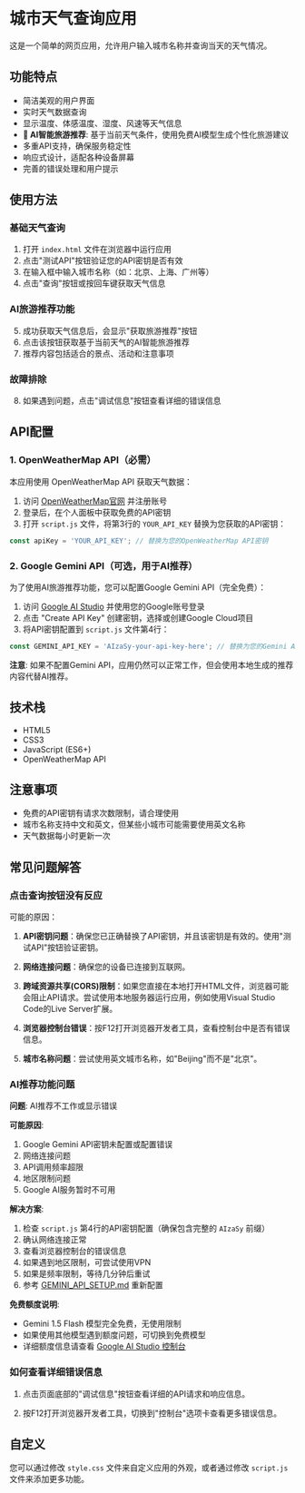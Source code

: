 # 城市天气查询应用

这是一个简单的网页应用，允许用户输入城市名称并查询当天的天气情况。

## 功能特点

- 简洁美观的用户界面
- 实时天气数据查询
- 显示温度、体感温度、湿度、风速等天气信息
- **🎯 AI智能旅游推荐**: 基于当前天气条件，使用免费AI模型生成个性化旅游建议
- 多重API支持，确保服务稳定性
- 响应式设计，适配各种设备屏幕
- 完善的错误处理和用户提示

## 使用方法

### 基础天气查询
1. 打开 `index.html` 文件在浏览器中运行应用
2. 点击"测试API"按钮验证您的API密钥是否有效
3. 在输入框中输入城市名称（如：北京、上海、广州等）
4. 点击"查询"按钮或按回车键获取天气信息

### AI旅游推荐功能
5. 成功获取天气信息后，会显示"获取旅游推荐"按钮
6. 点击该按钮获取基于当前天气的AI智能旅游推荐
7. 推荐内容包括适合的景点、活动和注意事项

### 故障排除
8. 如果遇到问题，点击"调试信息"按钮查看详细的错误信息

## API配置

### 1. OpenWeatherMap API（必需）

本应用使用 OpenWeatherMap API 获取天气数据：

1. 访问 [OpenWeatherMap官网](https://openweathermap.org/) 并注册账号
2. 登录后，在个人面板中获取免费的API密钥
3. 打开 `script.js` 文件，将第3行的 `YOUR_API_KEY` 替换为您获取的API密钥：

```javascript
const apiKey = 'YOUR_API_KEY'; // 替换为您的OpenWeatherMap API密钥
```

### 2. Google Gemini API（可选，用于AI推荐）

为了使用AI旅游推荐功能，您可以配置Google Gemini API（完全免费）：

1. 访问 [Google AI Studio](https://aistudio.google.com/app/apikey) 并使用您的Google账号登录
2. 点击 "Create API Key" 创建密钥，选择或创建Google Cloud项目
3. 将API密钥配置到 `script.js` 文件第4行：

```javascript
const GEMINI_API_KEY = 'AIzaSy-your-api-key-here'; // 替换为您的Gemini API密钥
```

**注意**: 如果不配置Gemini API，应用仍然可以正常工作，但会使用本地生成的推荐内容代替AI推荐。

## 技术栈

- HTML5
- CSS3
- JavaScript (ES6+)
- OpenWeatherMap API

## 注意事项

- 免费的API密钥有请求次数限制，请合理使用
- 城市名称支持中文和英文，但某些小城市可能需要使用英文名称
- 天气数据每小时更新一次

## 常见问题解答

### 点击查询按钮没有反应

可能的原因：

1. **API密钥问题**：确保您已正确替换了API密钥，并且该密钥是有效的。使用"测试API"按钮验证密钥。

2. **网络连接问题**：确保您的设备已连接到互联网。

3. **跨域资源共享(CORS)限制**：如果您直接在本地打开HTML文件，浏览器可能会阻止API请求。尝试使用本地服务器运行应用，例如使用Visual Studio Code的Live Server扩展。

4. **浏览器控制台错误**：按F12打开浏览器开发者工具，查看控制台中是否有错误信息。

5. **城市名称问题**：尝试使用英文城市名称，如"Beijing"而不是"北京"。

### AI推荐功能问题

**问题**: AI推荐不工作或显示错误

**可能原因**:
1. Google Gemini API密钥未配置或配置错误
2. 网络连接问题
3. API调用频率超限
4. 地区限制问题
5. Google AI服务暂时不可用

**解决方案**:
1. 检查 `script.js` 第4行的API密钥配置（确保包含完整的 `AIzaSy` 前缀）
2. 确认网络连接正常
3. 查看浏览器控制台的错误信息
4. 如果遇到地区限制，可尝试使用VPN
5. 如果是频率限制，等待几分钟后重试
6. 参考 [GEMINI_API_SETUP.md](./GEMINI_API_SETUP.md) 重新配置

**免费额度说明**:
- Gemini 1.5 Flash 模型完全免费，无使用限制
- 如果使用其他模型遇到额度问题，可切换到免费模型
- 详细额度信息请查看 [Google AI Studio 控制台](https://aistudio.google.com/)

### 如何查看详细错误信息

1. 点击页面底部的"调试信息"按钮查看详细的API请求和响应信息。

2. 按F12打开浏览器开发者工具，切换到"控制台"选项卡查看更多错误信息。

## 自定义

您可以通过修改 `style.css` 文件来自定义应用的外观，或者通过修改 `script.js` 文件来添加更多功能。